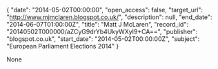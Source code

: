 {
  "date": "2014-05-02T00:00:00", 
  "open_access": false, 
  "target_url": "http://www.mjmclaren.blogspot.co.uk/", 
  "description": null, 
  "end_date": "2014-06-07T01:00:00Z", 
  "title": "Matt J McLaren", 
  "record_id": "20140502T000000/aZCyG9drYb4UkyWXyI9+CA==", 
  "publisher": "blogspot.co.uk", 
  "start_date": "2014-05-02T00:00:00Z", 
  "subject": "European Parliament Elections 2014"
}

None